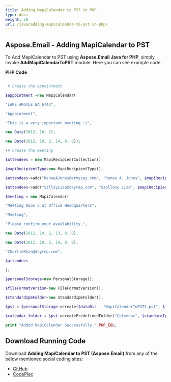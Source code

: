 ```yaml
---
title: Adding MapiCalendar to PST in PHP
type: docs
weight: 20
url: /java/adding-mapicalendar-to-pst-in-php/
---
```


## **Aspose.Email - Adding MapiCalendar to PST**
To Add MapiCalendar to PST using **Aspose.Email Java for PHP**, simply invoke **AddMapiCalendarToPST** module. Here you can see example code.

**PHP Code**

``` php

 # Create the appointment

$appointment =new MapiCalendar(

"LAKE ARGYLE WA 6743",

"Appointment",

"This is a very important meeting :)",

new Date(2012, 10, 2),

new Date(2012, 10, 2, 14, 0, 0));

\# Create the meeting

$attendees = new MapiRecipientCollection();

$mapiRecipientType=new MapiRecipientType();

$attendees->add("ReneeAJones@armyspy.com", "Renee A. Jones", $mapiRecipientType->MAPI_TO);

$attendees->add("SzllsyLiza@dayrep.com", "Szollosy Liza", $mapiRecipientType->MAPI_TO);

$meeting = new MapiCalendar(

"Meeting Room 3 at Office Headquarters",

"Meeting",

"Please confirm your availability.",

new Date(2012, 10, 2, 13, 0, 0),

new Date(2012, 10, 2, 14, 0, 0),

"CharlieKhan@dayrep.com",

$attendees

);

$personalStorage=new PersonalStorage();

$fileFormatVersion=new FileFormatVersion();

$standardIpmFolder=new StandardIpmFolder();

$pst = $personalStorage->create($dataDir . "MapiCalendarToPST1.pst", $fileFormatVersion->Unicode);

$calendar_folder = $pst->createPredefinedFolder("Calendar", $standardIpmFolder->Appointments);

print "Added MapiCalendar Successfully.".PHP_EOL;

```
## **Download Running Code**
Download **Adding MapiCalendar to PST (Aspose.Email)** from any of the below mentioned social coding sites:

- [GitHub](https://github.com/aspose-email/Aspose.Email-for-Java/blob/master/Plugins/Aspose_Email_Java_for_PHP/src/aspose/email/ProgrammingOutlook/WorkingWithOutlookPersonalStorage/AddMapiCalendarToPST.php)
- [CodePlex](https://github.com/aspose-email/Aspose.Email-for-Java/blob/master/Plugins/Aspose.Email-for-Java_for_PHP/src/aspose/email/ProgrammingOutlook/WorkingWithOutlookPersonalStorage/AddMapiCalendarToPST.php)
